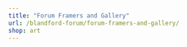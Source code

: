 ```yaml
---
title: "Forum Framers and Gallery"
url: /blandford-forum/forum-framers-and-gallery/
shop: art
---
```

